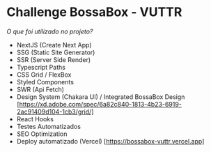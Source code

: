 # Challenge BossaBox - VUTTR

_O que foi utilizado no projeto?_

- NextJS (Create Next App)
- SSG (Static Site Generator)
- SSR (Server Side Render)
- Typescript Paths
- CSS Grid / FlexBox
- Styled Components
- SWR (Api Fetch)
- Design System (Chakara UI) / Integrated BossaBox Design [https://xd.adobe.com/spec/6a82c840-1813-4b23-6919-2ac91409d104-1cb3/grid/]
- React Hooks
- Testes Automatizados
- SEO Optimization
- Deploy automatizado (Vercel) [https://bossabox-vuttr.vercel.app]
